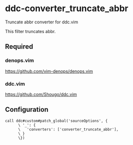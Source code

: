 # ddc-converter_truncate_abbr

Truncate abbr converter for ddc.vim

This filter truncates abbr.

## Required

### denops.vim

https://github.com/vim-denops/denops.vim

### ddc.vim

https://github.com/Shougo/ddc.vim

## Configuration

```vim
call ddc#custom#patch_global('sourceOptions', {
      \ '_': {
      \   'converters': ['converter_truncate_abbr'],
      \ }
      \})
```
